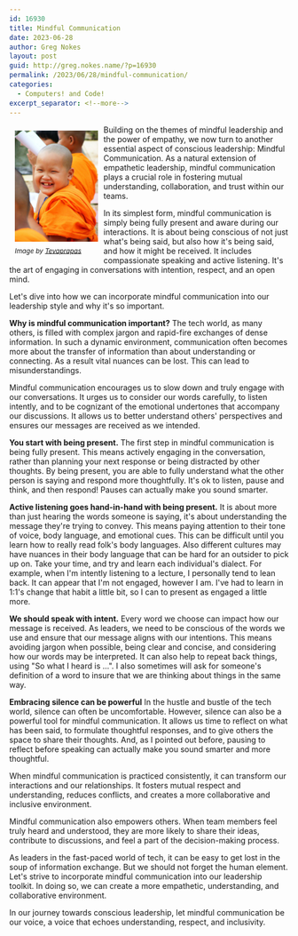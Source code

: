```yaml
---
id: 16930
title: Mindful Communication
date: 2023-06-28
author: Greg Nokes
layout: post
guid: http://greg.nokes.name/?p=16930
permalink: /2023/06/28/mindful-communication/
categories:
  - Computers! and Code!
excerpt_separator: <!--more-->
---
```


<div style="float: left; padding: 10px 10px 10px 10px;"><img src="/binaries/2023/06/Thai_buddhist_monk_smile.jpg" width="150" alt="Empathy"><br />
<sub><i>Image by <a href="https://commons.wikimedia.org/wiki/User:Tevaprapas">Tevaprapas</a></i></sub></div>

Building on the themes of mindful leadership and the power of empathy, we now turn to another essential aspect of conscious leadership: Mindful Communication. As a natural extension of empathetic leadership, mindful communication plays a crucial role in fostering mutual understanding, collaboration, and trust within our teams.

In its simplest form, mindful communication is simply being fully present and aware during our interactions. It is about being conscious of not just what's being said, but also how it's being said, and how it might be received. It includes compassionate speaking and active listening. It's the art of engaging in conversations with intention, respect, and an open mind.

Let's dive into how we can incorporate mindful communication into our leadership style and why it's so important.

<!--more-->

**Why is mindful communication important?** The tech world, as many others, is filled with complex jargon and rapid-fire exchanges of dense information. In such a dynamic environment, communication often becomes more about the transfer of information than about understanding or connecting. As a result vital nuances can be lost. This can lead to misunderstandings.

Mindful communication encourages us to slow down and truly engage with our conversations. It urges us to consider our words carefully, to listen intently, and to be cognizant of the emotional undertones that accompany our discussions. It allows us to better understand others' perspectives and ensures our messages are received as we intended.

**You start with being present.** The first step in mindful communication is being fully present. This means actively engaging in the conversation, rather than planning your next response or being distracted by other thoughts. By being present, you are able to fully understand what the other person is saying and respond more thoughtfully. It's ok to listen, pause and think, and then respond! Pauses can actually make you sound smarter.

**Active listening goes hand-in-hand with being present.** It is about more than just hearing the words someone is saying, it's about understanding the message they're trying to convey. This means paying attention to their tone of voice, body language, and emotional cues. This can be difficult until you learn how to really read folk's body languages. Also different cultures may have nuances in their body language that can be hard for an outsider to pick up on. Take your time, and try and learn each individual's dialect. For example, when I'm intently listening to a lecture, I personally tend to lean back. It can appear that I'm not engaged, however I am. I've had to learn in 1:1's change that habit a little bit, so I can to present as engaged a little more.

**We should speak with intent.** Every word we choose can impact how our message is received. As leaders, we need to be conscious of the words we use and ensure that our message aligns with our intentions. This means avoiding jargon when possible, being clear and concise, and considering how our words may be interpreted. It can also help to repeat back things, using "So what I heard is ...". I also sometimes will ask for someone's definition of a word to insure that we are thinking about things in the same way.

**Embracing silence can be powerful** In the hustle and bustle of the tech world, silence can often be uncomfortable. However, silence can also be a powerful tool for mindful communication. It allows us time to reflect on what has been said, to formulate thoughtful responses, and to give others the space to share their thoughts. And, as I pointed out before, pausing to reflect before speaking can actually make you sound smarter and more thoughtful.

When mindful communication is practiced consistently, it can transform our interactions and our relationships. It fosters mutual respect and understanding, reduces conflicts, and creates a more collaborative and inclusive environment.

Mindful communication also empowers others. When team members feel truly heard and understood, they are more likely to share their ideas, contribute to discussions, and feel a part of the decision-making process.

As leaders in the fast-paced world of tech, it can be easy to get lost in the soup of information exchange. But we should not forget the human element. Let's strive to incorporate mindful communication into our leadership toolkit. In doing so, we can create a more empathetic, understanding, and collaborative environment.

In our journey towards conscious leadership, let mindful communication be our voice, a voice that echoes understanding, respect, and inclusivity.
